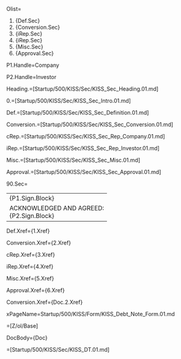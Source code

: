 Olist=<ol><li>{Def.Sec}<li>{Conversion.Sec}<li>{iRep.Sec}<li>{iRep.Sec}<li>{Misc.Sec}<li>{Approval.Sec}</ol>

P1.Handle=Company

P2.Handle=Investor

Heading.=[Startup/500/KISS/Sec/KISS_Sec_Heading.01.md]

0.=[Startup/500/KISS/Sec/KISS_Sec_Intro.01.md]

Def.=[Startup/500/KISS/Sec/KISS_Sec_Definition.01.md]

Conversion.=[Startup/500/KISS/Sec/KISS_Sec_Conversion.01.md]

cRep.=[Startup/500/KISS/Sec/KISS_Sec_Rep_Company.01.md]

iRep.=[Startup/500/KISS/Sec/KISS_Sec_Rep_Investor.01.md]

Misc.=[Startup/500/KISS/Sec/KISS_Sec_Misc.01.md]

Approval.=[Startup/500/KISS/Sec/KISS_Sec_Approval.01.md]

90.Sec=<table><tr><td valign="top">{P1.Sign.Block}</td></tr><tr><td valign="top">ACKNOWLEDGED AND AGREED:<br>{P2.Sign.Block}</td></tr></table>


Def.Xref={1.Xref}

Conversion.Xref={2.Xref}

cRep.Xref={3.Xref}

iRep.Xref={4.Xref}

Misc.Xref={5.Xref}

Approval.Xref={6.Xref}

Conversion.Xref={Doc.2.Xref}

xPageName=Startup/500/KISS/Form/KISS_Debt_Note_Form.01.md

=[Z/ol/Base]

DocBody={Doc}

=[Startup/500/KISS/Sec/KISS_DT.01.md]
